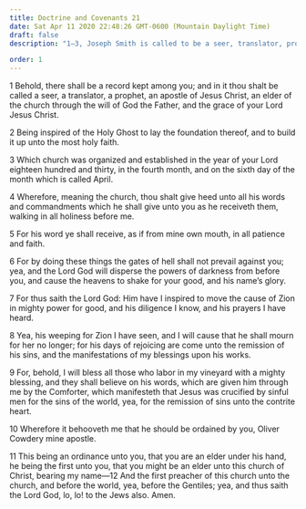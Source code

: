 ```yaml
---
title: Doctrine and Covenants 21
date: Sat Apr 11 2020 22:48:26 GMT-0600 (Mountain Daylight Time)
draft: false
description: "1–3, Joseph Smith is called to be a seer, translator, prophet, apostle, and elder; 4–8, His word will guide the cause of Zion; 9–12, The Saints will believe his words as he speaks by the Comforter."

order: 1
---
```

    
1 Behold, there shall be a record kept among you; and in it thou shalt be called a seer, a translator, a prophet, an apostle of Jesus Christ, an elder of the church through the will of God the Father, and the grace of your Lord Jesus Christ.

2 Being inspired of the Holy Ghost to lay the foundation thereof, and to build it up unto the most holy faith.

3 Which church was organized and established in the year of your Lord eighteen hundred and thirty, in the fourth month, and on the sixth day of the month which is called April.

4 Wherefore, meaning the church, thou shalt give heed unto all his words and commandments which he shall give unto you as he receiveth them, walking in all holiness before me.

5 For his word ye shall receive, as if from mine own mouth, in all patience and faith.

6 For by doing these things the gates of hell shall not prevail against you; yea, and the Lord God will disperse the powers of darkness from before you, and cause the heavens to shake for your good, and his name’s glory.

7 For thus saith the Lord God: Him have I inspired to move the cause of Zion in mighty power for good, and his diligence I know, and his prayers I have heard.

8 Yea, his weeping for Zion I have seen, and I will cause that he shall mourn for her no longer; for his days of rejoicing are come unto the remission of his sins, and the manifestations of my blessings upon his works.

9 For, behold, I will bless all those who labor in my vineyard with a mighty blessing, and they shall believe on his words, which are given him through me by the Comforter, which manifesteth that Jesus was crucified by sinful men for the sins of the world, yea, for the remission of sins unto the contrite heart.

10 Wherefore it behooveth me that he should be ordained by you, Oliver Cowdery mine apostle.

11 This being an ordinance unto you, that you are an elder under his hand, he being the first unto you, that you might be an elder unto this church of Christ, bearing my name—12 And the first preacher of this church unto the church, and before the world, yea, before the Gentiles; yea, and thus saith the Lord God, lo, lo! to the Jews also. Amen.
